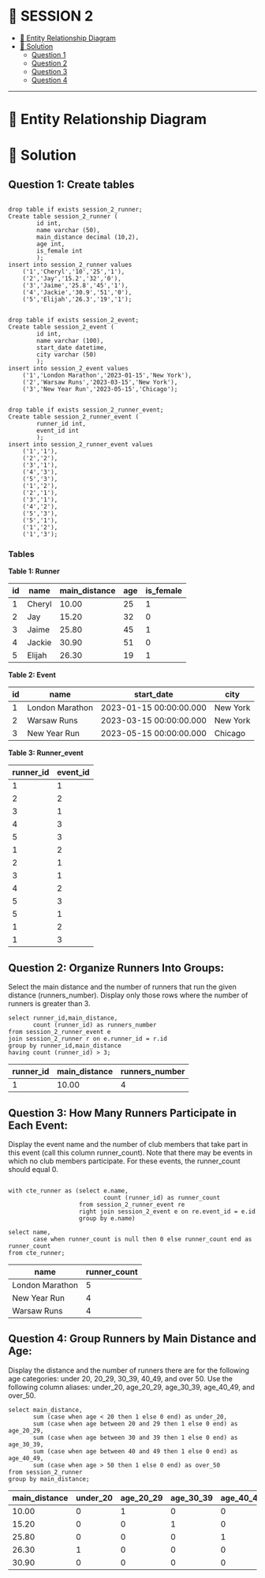 # 📖 SESSION 2

- [:bookmark_tabs: Entity Relationship Diagram](#bookmark_tabsEntity-Relationship-Diagram)
- [:tada: Solution](#tshirtSolution)
  - [Question 1](#Question1)
  - [Question 2](#Question2)
  - [Question 3](#Question3)
  - [Question 4](#Question4)
----

# 📑 Entity Relationship Diagram


# :tada: Solution

<a name="question1"></a>
## Question 1: Create tables

```tsql

drop table if exists session_2_runner;
Create table session_2_runner (
		id int,
		name varchar (50),
		main_distance decimal (10,2),
		age int,
		is_female int
		);
insert into session_2_runner values
    ('1','Cheryl','10','25','1'),
    ('2','Jay','15.2','32','0'),
    ('3','Jaime','25.8','45','1'),
    ('4','Jackie','30.9','51','0'),
    ('5','Elijah','26.3','19','1');


drop table if exists session_2_event;
Create table session_2_event (
		id int,
		name varchar (100),
		start_date datetime,
		city varchar (50)
		);
insert into session_2_event values
    ('1','London Marathon','2023-01-15','New York'),
    ('2','Warsaw Runs','2023-03-15','New York'),
    ('3','New Year Run','2023-05-15','Chicago');


drop table if exists session_2_runner_event;
Create table session_2_runner_event (
		runner_id int,
		event_id int
		);
insert into session_2_runner_event values
    ('1','1'),
    ('2','2'),
    ('3','1'),
    ('4','3'),
    ('5','3'),
    ('1','2'),
    ('2','1'),
    ('3','1'),
    ('4','2'),
    ('5','3'),
    ('5','1'),
    ('1','2'),
    ('1','3');
```
### Tables
**Table 1: Runner**

|id|name|main_distance|age|is_female|
|---|---|---|---|---|
|1|Cheryl|10.00|25|1|
|2|Jay|15.20|32|0|
|3|Jaime|25.80|45|1|
|4|Jackie|30.90|51|0|
|5|Elijah|26.30|19|1|

**Table 2: Event**

|id|name|start_date|city|
|---|---|---|---|
|1|London Marathon|2023-01-15 00:00:00.000|New York|
|2|Warsaw Runs|2023-03-15 00:00:00.000|New York|
|3|New Year Run|2023-05-15 00:00:00.000|Chicago|

**Table 3: Runner_event**

|runner_id|event_id|
|---|---|
|1|1|
|2|2|
|3|1|
|4|3|
|5|3|
|1|2|
|2|1|
|3|1|
|4|2|
|5|3|
|5|1|
|1|2|
|1|3|


<a name="question2"></a>
## Question 2: Organize Runners Into Groups:
Select the main distance and the number of runners that run the given distance (runners_number). Display only those rows where the number of runners is greater than 3.

```tsql
select runner_id,main_distance,
       count (runner_id) as runners_number
from session_2_runner_event e
join session_2_runner r on e.runner_id = r.id
group by runner_id,main_distance
having count (runner_id) > 3;
```

|runner_id|main_distance|runners_number|
|---|---|---|
|1|10.00|4|


<a name="question3"></a>
## Question 3: How Many Runners Participate in Each Event:
Display the event name and the number of club members that take part in this event (call this column runner_count). Note that there may be events in which no club members participate. For these events, the runner_count should equal 0.

```tsql

with cte_runner as (select e.name,
                           count (runner_id) as runner_count
                    from session_2_runner_event re
                    right join session_2_event e on re.event_id = e.id
                    group by e.name)

select name,
       case when runner_count is null then 0 else runner_count end as runner_count
from cte_runner;
```

|name|runner_count|
|---|---|
|London Marathon|5|
|New Year Run|4|
|Warsaw Runs|4|


<a name="question4"></a>
## Question 4: Group Runners by Main Distance and Age:
Display the distance and the number of runners there are for the following age categories: under 20, 20_29, 30_39, 40_49, and over 50. Use the following column aliases: under_20, age_20_29, age_30_39, age_40_49, and over_50.

```tsql
select main_distance,
       sum (case when age < 20 then 1 else 0 end) as under_20,
       sum (case when age between 20 and 29 then 1 else 0 end) as age_20_29,
       sum (case when age between 30 and 39 then 1 else 0 end) as age_30_39,
       sum (case when age between 40 and 49 then 1 else 0 end) as age_40_49,
       sum (case when age > 50 then 1 else 0 end) as over_50
from session_2_runner
group by main_distance;
```

|main_distance|under_20|age_20_29|age_30_39|age_40_49|over_50|
|---|---|---|---|---|---|
|10.00|0|1|0|0|0|
|15.20|0|0|1|0|0|
|25.80|0|0|0|1|0|
|26.30|1|0|0|0|0|
|30.90|0|0|0|0|1|




